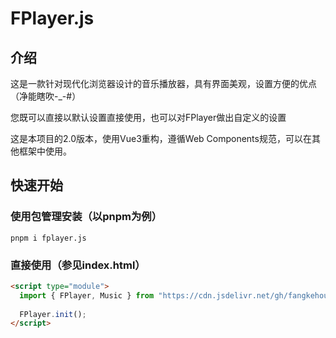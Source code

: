 # FPlayer.js

## 介绍
这是一款针对现代化浏览器设计的音乐播放器，具有界面美观，设置方便的优点（净能瞎吹-_-#）

您既可以直接以默认设置直接使用，也可以对FPlayer做出自定义的设置

这是本项目的2.0版本，使用Vue3重构，遵循Web Components规范，可以在其他框架中使用。

## 快速开始

### 使用包管理安装（以pnpm为例）

````shell
pnpm i fplayer.js
````

### 直接使用（参见index.html）

```html
<script type="module">
  import { FPlayer, Music } from "https://cdn.jsdelivr.net/gh/fangkehou-team/FPlayer.js@latest/dist/index.mjs"
  
  FPlayer.init();
</script>
```